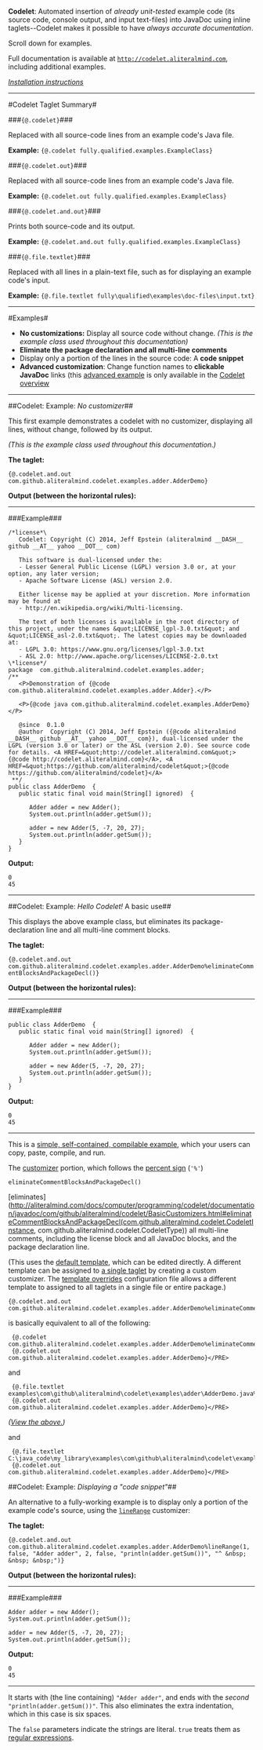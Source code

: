 **Codelet**: Automated insertion of *already unit-tested* example code (its source code, console output, and input text-files) into JavaDoc using inline taglets--Codelet makes it possible to have *always accurate documentation*.

Scroll down for examples.

Full documentation is available at [`http://codelet.aliteralmind.com`](http://codelet.aliteralmind.com), including additional examples.

[*Installation instructions*](http://aliteralmind.com/docs/computer/programming/codelet/documentation/javadoc/overview-summary.html#install)

---

#Codelet Taglet Summary#

###`{@.codelet}`###

Replaced with all source-code lines from an example code's Java file.

**Example:** `{@.codelet fully.qualified.examples.ExampleClass}`

###`{@.codelet.out}`###

Replaced with all source-code lines from an example code's Java file.

**Example:** `{@.codelet.out fully.qualified.examples.ExampleClass}`

###`{@.codelet.and.out}`###

Prints both source-code and its output.

**Example:** `{@.codelet.and.out fully.qualified.examples.ExampleClass}`

###`{@.file.textlet}`###

Replaced with all lines in a plain-text file, such as for displaying an example code's input.

**Example:** `{@.file.textlet fully\qualified\examples\doc-files\input.txt}`

---

#Examples#

  - **No customizations:** Display all source code without change. *(This is the example class used throughout this documentation)*
  - **Eliminate the package declaration and all multi-line comments**
  - Display only a portion of the lines in the source code: A **code snippet**
  - **Advanced customization**: Change function names to **clickable JavaDoc** links (this [advanced example](http://aliteralmind.com/docs/computer/programming/codelet/documentation/javadoc/overview-summary.html#xmpl_links) is only available in the [Codelet overview](http://aliteralmind.com/docs/computer/programming/codelet/documentation/javadoc/overview-summary.html#overview_description)

---

##Codelet: Example: *No customizer*##

This first example demonstrates a codelet with no customizer, displaying all lines, without change, followed by  its output.

*(This is the example class used throughout this documentation.)*

**The taglet:**

   `{@.codelet.and.out com.github.aliteralmind.codelet.examples.adder.AdderDemo}`

**Output (between the horizontal rules):**

---
###Example###

    /*license*\
       Codelet: Copyright (C) 2014, Jeff Epstein (aliteralmind __DASH__ github __AT__ yahoo __DOT__ com)

       This software is dual-licensed under the:
       - Lesser General Public License (LGPL) version 3.0 or, at your option, any later version;
       - Apache Software License (ASL) version 2.0.

       Either license may be applied at your discretion. More information may be found at
       - http://en.wikipedia.org/wiki/Multi-licensing.

       The text of both licenses is available in the root directory of this project, under the names &quot;LICENSE_lgpl-3.0.txt&quot; and &quot;LICENSE_asl-2.0.txt&quot;. The latest copies may be downloaded at:
       - LGPL 3.0: https://www.gnu.org/licenses/lgpl-3.0.txt
       - ASL 2.0: http://www.apache.org/licenses/LICENSE-2.0.txt
    \*license*/
    package  com.github.aliteralmind.codelet.examples.adder;
    /**
       <P>Demonstration of {@code com.github.aliteralmind.codelet.examples.adder.Adder}.</P>

       <P>{@code java com.github.aliteralmind.codelet.examples.AdderDemo}</P>

       @since  0.1.0
       @author  Copyright (C) 2014, Jeff Epstein ({@code aliteralmind __DASH__ github __AT__ yahoo __DOT__ com}), dual-licensed under the LGPL (version 3.0 or later) or the ASL (version 2.0). See source code for details. <A HREF=&quot;http://codelet.aliteralmind.com&quot;>{@code http://codelet.aliteralmind.com}</A>, <A HREF=&quot;https://github.com/aliteralmind/codelet&quot;>{@code https://github.com/aliteralmind/codelet}</A>
     **/
    public class AdderDemo  {
       public static final void main(String[] ignored)  {

          Adder adder = new Adder();
          System.out.println(adder.getSum());

          adder = new Adder(5, -7, 20, 27);
          System.out.println(adder.getSum());
       }
    }

**Output:**

    0
    45

---

##Codelet: Example: *Hello Codelet!* A basic use##

This displays the above example class, but eliminates its package-declaration line and all multi-line comment blocks.

**The taglet:**

   `{@.codelet.and.out com.github.aliteralmind.codelet.examples.adder.AdderDemo%eliminateCommentBlocksAndPackageDecl()}`

**Output (between the horizontal rules):**

---
###Example###

    public class AdderDemo  {
       public static final void main(String[] ignored)  {

          Adder adder = new Adder();
          System.out.println(adder.getSum());

          adder = new Adder(5, -7, 20, 27);
          System.out.println(adder.getSum());
       }
    }

**Output:**

    0
    45

---

This is a [simple, self-contained, compilable example](http://sscce.org), which your users can copy, paste, compile, and run.

The [customizer](./com/github/aliteralmind/codelet/CustomizationInstructions.html#overview) portion, which follows the [percent sign](http://aliteralmind.com/docs/computer/programming/codelet/documentation/javadoc/com/github/aliteralmind/codelet/CodeletInstance.html#CUSTOMIZER_PREFIX_CHAR) (`'%'`)

    eliminateCommentBlocksAndPackageDecl()

[eliminates](http://aliteralmind.com/docs/computer/programming/codelet/documentation/javadoc/com/github/aliteralmind/codelet/BasicCustomizers.html#eliminateCommentBlocksAndPackageDecl(com.github.aliteralmind.codelet.CodeletInstance, com.github.aliteralmind.codelet.CodeletType)) all multi-line comments, including the license block and all JavaDoc blocks, and the package declaration line.

(This uses the [default template](http://aliteralmind.com/docs/computer/programming/codelet/documentation/javadoc/com/github/aliteralmind/codelet/CodeletBaseConfig.html#DEFAULT_AND_OUT_TMPL_PATH), which can be edited directly. A different template can be assigned to <!-- GENERIC PARAMETERS FAIL IN @link -->[a single taglet](./com/github/aliteralmind/codelet/CustomizationInstructions.html#template(T)) by creating a custom customizer. The [template overrides](http://aliteralmind.com/docs/computer/programming/codelet/documentation/javadoc/com/github/aliteralmind/codelet/TemplateOverrides.html) configuration file allows a different template to assigned to all taglets in a single file or entire package.)

    {@.codelet.and.out com.github.aliteralmind.codelet.examples.adder.AdderDemo%eliminateCommentBlocksAndPackageDecl()}

   is basically equivalent to all of the following:

     {@.codelet com.github.aliteralmind.codelet.examples.adder.AdderDemo%eliminateCommentBlocksAndPackageDecl()}
     {@.codelet.out com.github.aliteralmind.codelet.examples.adder.AdderDemo}</PRE>

   and

     {@.file.textlet examples\com\github\aliteralmind\codelet\examples\adder\AdderDemo.java%eliminateCommentBlocksAndPackageDecl()}
     {@.codelet.out com.github.aliteralmind.codelet.examples.adder.AdderDemo}</PRE>

*([View the  above.](http://aliteralmind.com/docs/computer/programming/codelet/documentation/javadoc/com/github/aliteralmind/codelet/examples/TrivialTestClassForFileTextletWithCustomizer.html))*

and

     {@.file.textlet C:\java_code\my_library\examples\com\github\aliteralmind\codelet\examples\adder\AdderDemo.java%eliminateCommentBlocksAndPackageDecl()}
     {@.codelet.out com.github.aliteralmind.codelet.examples.adder.AdderDemo}</PRE>

##Codelet: Example: *Displaying a &quot;code snippet&quot;*##

An alternative to a fully-working example is to display only a portion of the example code's source, using the <a href="com/github/aliteralmind/codelet/BasicCustomizers.html#lineRange(com.github.aliteralmind.codelet.CodeletInstance, com.github.aliteralmind.codelet.CodeletType, java.lang.Integer, java.lang.Boolean, java.lang.String, java.lang.Integer, java.lang.Boolean, java.lang.String, java.lang.String)">`lineRange`</a> customizer:

**The taglet:**

   `{@.codelet.and.out com.github.aliteralmind.codelet.examples.adder.AdderDemo%lineRange(1, false, "Adder adder", 2, false, "println(adder.getSum())", "^ &nbsp; &nbsp; &nbsp;")}`

**Output (between the horizontal rules):**

---
###Example###

    Adder adder = new Adder();
    System.out.println(adder.getSum());

    adder = new Adder(5, -7, 20, 27);
    System.out.println(adder.getSum());

**Output:**

    0
    45

---
It starts with (the line containing) `"Adder adder"`, and ends with the *second* `"println(adder.getSum())"`. This also eliminates the extra indentation, which in this case is six spaces.

The `false` parameters indicate the strings are literal. `true` treats them as [regular expressions](http://stackoverflow.com/questions/22937618/reference-what-does-this-regex-mean/22944075#22944075).
